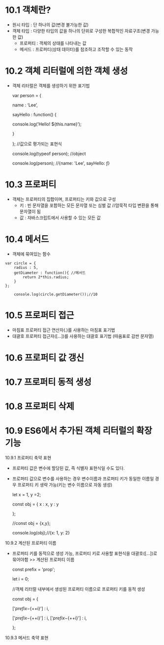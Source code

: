 # 10.1 객체란?

- 원시 타입 : 단 하나의 값(변경 불가능한 값)
- 객체 타입 : 다양한 타입의 값을 하나의 단위로 구성한 복합적인 자료구조(변경 가능한 값)
    - 프로퍼티 : 객체의 상태를 나타내는 값
    - 메서드 : 프로퍼티(상태 데이터)를 참조하고 조작할 수 있는 동작

# 10.2 객체 리터럴에 의한 객체 생성

- 객체 리터럴은 객체를 생성하기 위한 표기법
    
    var person = {
    
    name : ‘Lee’,
    
    sayHello : function() {
    
    console.log(’Hello! ${this.name}’);
    
    }
    
    };         //값으로 평가되는 표현식
    
    console.log(typeof person); //object
    
    console.log(person); //{name: 'Lee', sayHello: ƒ}
    

# 10.3 프로퍼티

- 객체는 프로퍼티의 집합이며, 프로퍼티는 키와 값으로 구성
    - 키 : 빈 문자열을 포함하는 모든 문자열 또는 심벌 값 //암묵적 타입 변환을 통해 문자열이 됨
    - 값 : 자바스크립트에서 사용할 수 있는 모든 값
    

# 10.4 메서드

- 객체에 묶여있는 함수

```
var circle = {
	radius : 5,
	getDiameter : function(){ //메서드
	    return 2*this.radius;
	}
};

	console.log(circle.getDiameter());//10 
```

# 10.5 프로퍼티 접근

- 마침표 프로퍼티 접근 연산자(.)를 사용하는 마침표 표기법
- 대괄호 프로퍼티 접근자([…])를 사용하는 대괄호 표기법 (따옴표로 감싼 문자열)

# 10.6 프로퍼티 값 갱신

# 10.7 프로퍼티 동적 생성

# 10.8 프로퍼티 삭제

# 10.9 ES6에서 추가된 객체 리터럴의 확장 기능

10.9.1 프로퍼티 축약 표현

- 프로퍼티 값은 변수에 할당된 값, 즉 식별자 표현식일 수도 있다.
- 프로퍼티 값으로 변수를 사용하는 경우 변수이름과 프로퍼티 키가 동일한 이름일 경우 프로퍼티 키 생략 가능(키는 변수 이름으로 자동 생성)
    
    let x = 1, y =2;
    
    const obj = {
        x  : x,
        y : y
    
    };  
    
    //const obj = {x,y};
    
    console.log(obj);//{x: 1, y: 2}
    

10.9.2 계산된 프로퍼티 이름

- 프로퍼티 키를 동적으로 생성 가능, 프로퍼티 키로 사용할 표현식을 대괄호([…])로 묶어야함 >> 계산된 프로퍼티 이름
    
    const prefix = 'prop';
    
    let i = 0;
    
    //객체 리터럴 내부에서 생성된 프로퍼티 이름으로 프로퍼티 키를 동적 생성
    
    const obj = {
    
    ['${prefix}-${++i}'] : i,
    
    ['${prefix}-${++i}'] : i,
    ['${prefix}-${++i}'] : i,
    
    };
    

10.9.3 메서드 축약 표현